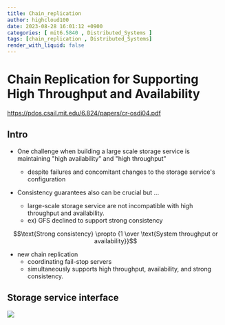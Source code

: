 ```yaml
---
title: Chain_replication
author: highcloud100
date: 2023-08-28 16:01:12 +0900
categories: [ mit6.5840 , Distributed_Systems ]
tags: [chain_replication , Distributed_Systems]
render_with_liquid: false
---
```


# Chain Replication for Supporting High Throughput and Availability
https://pdos.csail.mit.edu/6.824/papers/cr-osdi04.pdf

## Intro

- One challenge when building a large scale storage service is maintaining "high availability" and "high throughput"
  - despite failures and concomitant changes to the storage service's configuration
  
- Consistency guarantees also can be crucial but ...
  - large-scale storage service are not incompatible with high throughput and availability.
  - ex) GFS declined to support strong consistency

$$\text{Strong consistency} \propto {1 \over \text{System throughput or availability}}$$

- new chain replication
  - coordinating fail-stop servers
  - simultaneously supports high throughput, availability, and strong consistency.


## Storage service interface 

![](Pasted%20image%2020230828201123.png)